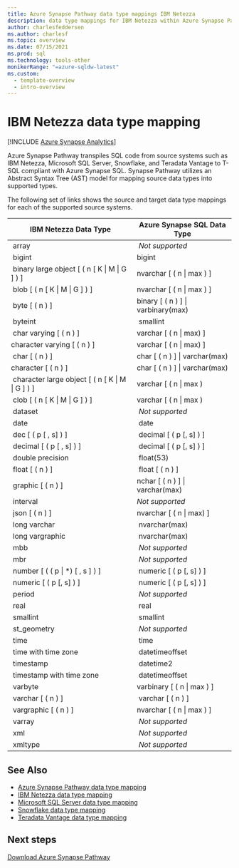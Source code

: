 ```yaml
---
title: Azure Synapse Pathway data type mappings IBM Netezza
description: data type mappings for IBM Netezza within Azure Synapse Pathway
author: charlesfeddersen
ms.author: charlesf
ms.topic: overview
ms.date: 07/15/2021
ms.prod: sql
ms.technology: tools-other
monikerRange: "=azure-sqldw-latest"
ms.custom:
  - template-overview
  - intro-overview
---
```

# IBM Netezza data type mapping
[!INCLUDE [Azure Synapse Analytics](../../includes/applies-to-version/asa.md)]

Azure Synapse Pathway transpiles SQL code from source systems such as IBM Netezza, Microsoft SQL Server, Snowflake, and Teradata Vantage to T-SQL compliant with Azure Synapse SQL. Synapse Pathway utilizes an Abstract Syntax Tree (AST) model for mapping source data types into supported types.

The following set of links shows the source and target data type mappings for each of the supported source systems.

| IBM Netezza Data Type | Azure Synapse SQL Data Type |
|----- | ----- |
| array | *Not supported* |
| bigint | bigint |
| binary large object [ ( n [ K \| M \| G ] ) ] | nvarchar [ ( n \| max ) ] |
| blob [ ( n [ K \| M \| G ] ) ] | nvarchar [ ( n \| max ) ] |
| byte [ ( n ) ] | binary [ ( n ) ] \| varbinary(max) |
| byteint | smallint |
| char varying [ ( n ) ] | varchar [ ( n \| max) ] |
| character varying [ ( n ) ] | varchar [ ( n \| max) ] |
| char [ ( n ) ] | char [ ( n ) ] \| varchar(max) |
| character [ ( n ) ] | char [ ( n ) ] \| varchar(max) |
| character large object [ ( n [ K \| M \| G ] ) ] | varchar [ ( n \|  max ) |
| clob [ ( n [ K \| M \| G ] ) ] | varchar [ ( n \|  max ) |
| dataset | *Not supported* |
| date | date |
| dec [ ( p [ , s] ) ] | decimal [ ( p [, s] ) ] |
| decimal [ ( p [ , s] ) ] | decimal [ ( p [, s] ) ] |
| double precision | float(53) |
| float [ ( n ) ] | float [ ( n ) ] |
| graphic [ ( n ) ] | nchar [ ( n ) ] \| varchar(max) |
| interval | *Not supported* |
| json [ ( n ) ] | nvarchar [ ( n \| max) ] |
| long varchar | nvarchar(max) |
| long vargraphic | nvarchar(max) |
| mbb | *Not supported* |
| mbr | *Not supported* |
| number [ ( ( p \| *) [ , s ] ) ] | numeric [ ( p [, s] ) ] |
| numeric [ ( p [, s] ) ] | numeric [ ( p [, s] ) ] |
| period | *Not supported* |
| real | real |
| smallint | smallint |
| st_geometry | *Not supported* |
| time | time |
| time with time zone | datetimeoffset |
| timestamp | datetime2 |
| timestamp with time zone | datetimeoffset |
| varbyte | varbinary [ ( n \| max ) ] |
| varchar [ ( n ) ]| varchar [ ( n ) ] |
| vargraphic [ ( n ) ] | nvarchar [ ( n \| max ) ] |
| varray | *Not supported* |
| xml | *Not supported* |
| xmltype | *Not supported* |

## See Also
- [Azure Synapse Pathway data type mapping](data-type-mappings.md)
- [IBM Netezza data type mapping](data-type-mappings-ibm-netezza.md)
- [Microsoft SQL Server data type mapping](data-type-mappings-microsoft-sql-server.md)
- [Snowflake data type mapping](data-type-mappings-snowflake.md)
- [Teradata Vantage data type mapping](data-type-mappings-teradata-vantage.md)

## Next steps

[Download Azure Synapse Pathway](synapse-pathway-download.md)
